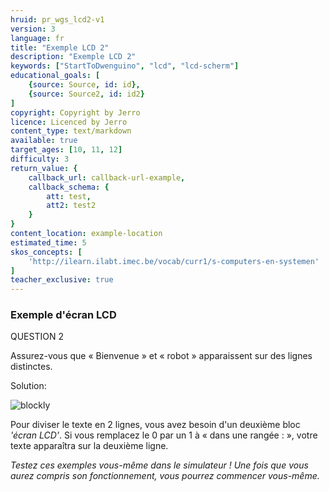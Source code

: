 ```yaml
---
hruid: pr_wgs_lcd2-v1
version: 3
language: fr
title: "Exemple LCD 2"
description: "Exemple LCD 2"
keywords: ["StartToDwenguino", "lcd", "lcd-scherm"]
educational_goals: [
    {source: Source, id: id}, 
    {source: Source2, id: id2}
]
copyright: Copyright by Jerro
licence: Licenced by Jerro
content_type: text/markdown
available: true
target_ages: [10, 11, 12]
difficulty: 3
return_value: {
    callback_url: callback-url-example,
    callback_schema: {
        att: test,
        att2: test2
    }
}
content_location: example-location
estimated_time: 5
skos_concepts: [
    'http://ilearn.ilabt.imec.be/vocab/curr1/s-computers-en-systemen'
]
teacher_exclusive: true
---
```

### Exemple d'écran LCD

QUESTION 2

Assurez-vous que « Bienvenue » et « robot » apparaissent sur des lignes distinctes.

Solution:

![blockly](@learning-object/LCDM2-v1/fr/3)

Pour diviser le texte en 2 lignes, vous avez besoin d'un deuxième bloc *'écran LCD'*.
Si vous remplacez le 0 par un 1 à « dans une rangée : », votre texte apparaîtra sur la deuxième ligne.

*Testez ces exemples vous-même dans le simulateur ! Une fois que vous aurez compris son fonctionnement, vous pourrez commencer vous-même.*
